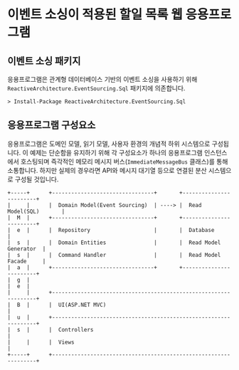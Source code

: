 # 이벤트 소싱이 적용된 할일 목록 웹 응용프로그램

## 이벤트 소싱 패키지

응용프로그램은 관계형 데이터베이스 기반의 이벤트 소싱을 사용하기 위해 `ReactiveArchitecture.EventSourcing.Sql` 패키지에 의존합니다.

```
> Install-Package ReactiveArchitecture.EventSourcing.Sql
```

## 응용프로그램 구성요소

응용프로그램은 도메인 모델, 읽기 모델, 사용자 환경의 개념적 하위 시스템으로 구성됩니다. 이 예제는 단순함을 유지하기 위해 각 구성요소가 하나의 응용프로그램 인스턴스에서 호스팅되며 즉각적인 메모리 메시지 버스(`ImmediateMessageBus` 클래스)를 통해 소통합니다. 하지만 실제의 경우라면 API와 메시지 대기열 등으로 연결된 분산 시스템으로 구성될 것입니다.

```
+-----+      +--------------------------------+       +------------------------+
|     |      |  Domain Model(Event Sourcing)  | ----> |  Read Model(SQL)       |
|  M  |      +--------------------------------+       +------------------------+
|  e  |      |  Repository                    |       |  Database              |
|  s  |      |  Domain Entities               |       |  Read Model Generator  |
|  s  |      |  Command Handler               |       |  Read Model Facade     |
|  a  |      +--------------------------------+       +------------------------+
|  g  |
|  e  |
|     |      +-----------------------------------------------------------------+
|  B  |      |  UI(ASP.NET MVC)                                                |
|  u  |      +-----------------------------------------------------------------+
|  s  |      |  Controllers                                                    |
|     |      |  Views                                                          |
+-----+      +-----------------------------------------------------------------+
```
